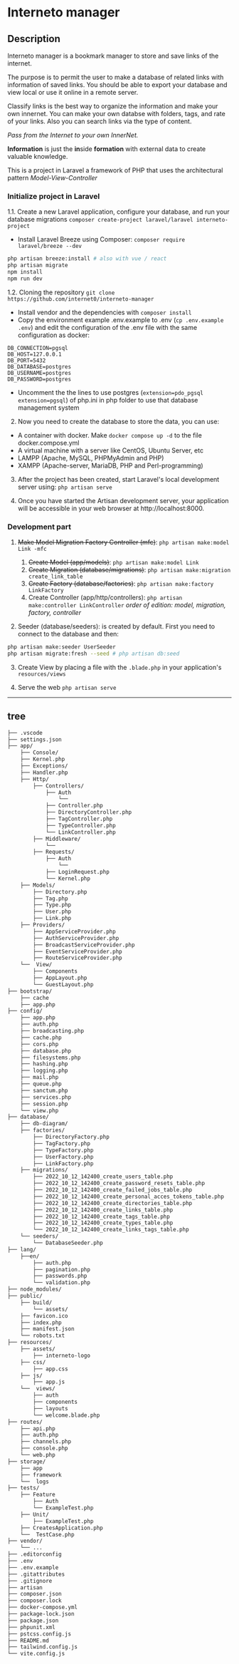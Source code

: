 # Interneto manager

## Description
Interneto manager is a bookmark manager to store and save links of the internet.

The purpose is to permit the user to make a database of related links with information of saved links. You should be able to export your database and view local or use it online in a remote server.

Classify links is the best way to organize the information and make your own innernet. You can make your own databse with folders, tags, and rate of your links. Also you can search links via the type of content.

*Pass from the Internet to your own InnerNet.*

**Information** is just the **in**side **formation** with external data to create valuable knowledge.


This is a project in Laravel a framework of PHP that uses the architectural pattern *Model-View-Controller*

### Initialize project in Laravel

1.1. Create a new Laravel application, configure your database, and run your database migrations
`composer create-project laravel/laravel interneto-project`

- Install Laravel Breeze using Composer: `composer require laravel/breeze --dev`
```sh
php artisan breeze:install # also with vue / react 
php artisan migrate
npm install
npm run dev
```

1.2. Cloning the repository `git clone https://github.com/internet0/interneto-manager`
- Install vendor and the dependencies with `composer install`
- Copy the environment example .env.example to .env (`cp .env.example .env`) and edit the configuration of the .env file with the same configuration as docker:
```
DB_CONNECTION=pgsql
DB_HOST=127.0.0.1
DB_PORT=5432
DB_DATABASE=postgres
DB_USERNAME=postgres
DB_PASSWORD=postgres
```
- Uncomment the the lines to use postgres (`extension=pdo_pgsql` `extension=pgsql`) of php.ini in php folder to use that database management system

2. Now you need to create the database to store the data, you can use:
- A container with docker. Make `docker compose up -d` to the file docker.compose.yml
- A virtual machine with a server like CentOS, Ubuntu Server, etc
- LAMPP (Apache, MySQL, PHPMyAdmin and PHP)
- XAMPP (Apache-server, MariaDB, PHP and Perl-programming)

3. After the project has been created, start Laravel's local development server using: `php artisan serve`

4. Once you have started the Artisan development server, your application will be accessible in your web browser at http://localhost:8000. 


### Development part

1. ~~Make Model Migration Factory Controller (mfc)~~: `php artisan make:model Link -mfc`
	1. ~~Create Model (app/models)~~: `php artisan make:model Link`
	2. ~~Create Migration  (database/migrations)~~: `php artisan make:migration create_link_table`
	3. ~~Create Factory (database/factories)~~: `php artisan make:factory LinkFactory`
	4. Create Controller (app/http/controllers): `php artisan make:controller LinkController`
    *order of edition: model, migration, factory, controller*

2. Seeder (database/seeders): is created by default. First you need to connect to the database and then:
```sh
php artisan make:seeder UserSeeder
php artisan migrate:fresh --seed # php artisan db:seed
```

3. Create View by placing a file with the `.blade.php` in your application's `resources/views`

4. Serve the web `php artisan serve`

---

## tree

```sh
├── .vscode
├── settings.json
├── app/
	├── Console/
	├──	Kernel.php
	├── Exceptions/
	├──	Handler.php
	├── Http/
		├── Controllers/
			├── Auth
                └──
			├── Controller.php
			├──	DirectoryController.php
			├──	TagController.php
			├──	TypeController.php
			└──	LinkController.php
		├── Middleware/
            └──
		├── Requests/
			├── Auth
                └──
			├──	LoginRequest.php
		    └── Kernel.php
	├── Models/
        ├──	Directory.php
        ├──	Tag.php
        ├──	Type.php
        ├──	User.php
        ├──	Link.php
    ├── Providers/
        ├──	AppServiceProvider.php
        ├──	AuthServiceProvider.php
        ├──	BroadcastServiceProvider.php
        ├──	EventServiceProvider.php
        ├──	RouteServiceProvider.php
	└──  View/
		├── Components
		├──	AppLayout.php
		└── GuestLayout.php
├── bootstrap/
	├── cache
	├── app.php
├── config/
	├── app.php
	├── auth.php
	├── broadcasting.php
	├── cache.php
	├── cors.php
	├── database.php
	├── filesystems.php
	├── hashing.php
	├── logging.php
	├── mail.php
	├── queue.php
	├── sanctum.php
	├── services.php
	├── session.php
	└── view.php
├── database/
	├── db-diagram/
	├── factories/
        ├──	DirectoryFactory.php
        ├──	TagFactory.php
        ├──	TypeFactory.php
        ├──	UserFactory.php
        ├──	LinkFactory.php
	├── migrations/
        ├── 2022_10_12_142400_create_users_table.php
        ├── 2022_10_12_142400_create_password_resets_table.php
        ├── 2022_10_12_142400_create_failed_jobs_table.php
        ├── 2022_10_12_142400_create_personal_acces_tokens_table.php
        ├── 2022_10_12_142400_create_directories_table.php    
        ├── 2022_10_12_142400_create_links_table.php
        ├── 2022_10_12_142400_create_tags_table.php
        ├── 2022_10_12_142400_create_types_table.php
        └── 2022_10_12_142400_create_links_tags_table.php
	└── seeders/
        └── DatabaseSeeder.php
├── lang/
	├──en/
        ├──	auth.php
        ├──	pagination.php
        ├──	passwords.php
        └── validation.php
├── node_modules/
├── public/
	├── build/
		└── assets/
    ├── favicon.ico
    ├── index.php
	├──	manifest.json
    └── robots.txt
├── resources/
    ├── assets/
        ├──	interneto-logo
    ├── css/
        ├── app.css
    ├── js/
        ├── app.js
    └──  views/
    	├── auth
		├── components
		├── layouts
        └── welcome.blade.php
├── routes/
    ├── api.php
    ├── auth.php
    ├── channels.php
    ├── console.php
    └── web.php
├── storage/
    ├── app
    ├── framework
    └──  logs
├── tests/
    ├── Feature
        ├── Auth
        └── ExampleTest.php
    ├── Unit/
        ├── ExampleTest.php
    ├── CreatesApplication.php
    └──  TestCase.php
├── vendor/
	└── ...
├── .editorconfig
├── .env
├── .env.example
├── .gitattributes
├── .gitignore
├── artisan
├── composer.json
├── composer.lock
├── docker-compose.yml
├── package-lock.json
├── package.json
├── phpunit.xml
├── pstcss.config.js
├── README.md
├── tailwind.config.js
└── vite.config.js
```
